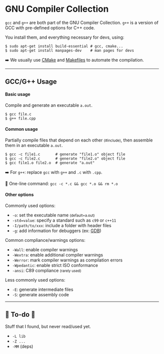 # GNU Compiler Collection

<div class="row row-cols-md-2"><div>

`gcc` and `g++` are both part of the GNU Compiler Collection. `g++` is a version of GCC with pre-defined options for C++ code.

You install them, and everything necessary for devs, using:

```shell!
$ sudo apt-get install build-essential # gcc, cmake...
$ sudo apt-get install manpages-dev    # man pages for devs
```

➡️ We usually use [CMake](/tools-and-frameworks/others/build/cmake/index.md) and [Makefiles](/tools-and-frameworks/others/build/makefile/index.md) to automate the compilation.
</div><div>
</div></div>

<hr class="sep-both">

## GCC/G++ Usage

<div class="row row-cols-md-2"><div>

#### Basic usage

Compile and generate an executable `a.out`.

```shell!
$ gcc file.c
$ g++ file.cpp
```

#### Common usage

Partially compile files that depend on each other <small>(#include)</small>, then assemble them in an executable `a.out`.

```shell!
$ gcc -c file1.c       # generate "file1.o" object file
$ gcc -c file2.c       # generate "file2.o" object file
$ gcc file1.o file2.o  # generate "a.out"
```

➡️ For `g++`: replace `gcc` with `g++` and `.c` with `.cpp`.

🚀 One-line command: `gcc -c *.c && gcc *.o && rm *.o`
</div><div>

#### Other options

Commonly used options:

* `-o`: set the executable name <small>(default=a.out)</small>
* `-std=value`: specify a standard such as `c99` or `c++11`
* `-I/path/to/xxx`: include a folder with header files
* `-g`: add information for debuggers (ex: [GDB](/programming-languages/low-level/compilers/gdb/index.md))

Common compliance/warnings options:

* `-Wall`: enable compiler warnings
* `-Wextra`: enable additional compiler warnings
* `-Werror`: mark compiler warnings as compilation errors
* `-Wpedantic`: enable strict ISO conformance
* `-ansi`: C89 compliance <small>(rarely used)</small>

Less commonly used options:

* `-E`: generate intermediate files
* `-S`: generate assembly code
</div></div>

<hr class="sep-both">

## 👻 To-do 👻

Stuff that I found, but never read/used yet.

<div class="row row-cols-md-2"><div>

* `-L lib`
* `-Z ...`
* `-MM` (deps)
</div><div>
</div></div>